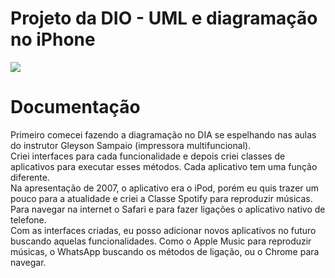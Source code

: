 # Projeto da DIO - UML e diagramação no iPhone
<img src = "https://media.discordapp.net/attachments/982988305106862122/1147545316116156456/UML.PNG?width=568&height=423">

# Documentação
Primeiro comecei fazendo a diagramação no DIA se espelhando nas aulas do instrutor Gleyson Sampaio (impressora multifuncional).<br>
Criei interfaces para cada funcionalidade e depois criei classes de aplicativos para executar esses métodos. Cada aplicativo tem uma função diferente.<br>
Na apresentação de 2007, o aplicativo era o iPod, porém eu quis trazer um pouco para a atualidade e criei a Classe Spotify para reproduzir músicas.<br>
Para navegar na internet o Safari e para fazer ligações o aplicativo nativo de telefone.
<br>
Com as interfaces criadas, eu posso adicionar novos aplicativos no futuro buscando aquelas funcionalidades. Como o Apple Music para reproduzir músicas, o WhatsApp buscando os métodos de ligação, ou o Chrome para navegar. 
